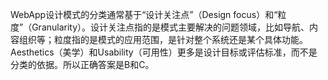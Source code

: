 WebApp设计模式的分类通常基于“设计关注点”（Design focus）和“粒度”（Granularity）。设计关注点指的是模式主要解决的问题领域，比如导航、内容组织等；粒度指的是模式的应用范围，是针对整个系统还是某个具体功能。Aesthetics（美学）和Usability（可用性）更多是设计目标或评估标准，而不是分类的依据。所以正确答案是B和C。